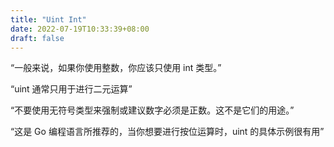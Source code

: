 ```yaml
---
title: "Uint Int"
date: 2022-07-19T10:33:39+08:00
draft: false
---
```


“一般来说，如果你使用整数，你应该只使用 int 类型。”

“uint 通常只用于进行二元运算”

“不要使用无符号类型来强制或建议数字必须是正数。这不是它们的用途。”

“这是 Go 编程语言所推荐的，当你想要进行按位运算时，uint 的具体示例很有用”